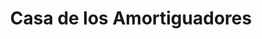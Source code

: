 ---
title: "Casa de los Amortiguadores"
url: /piedra-parada/casa-de-los-amortiguadores/
shop: reparación de automóviles
---